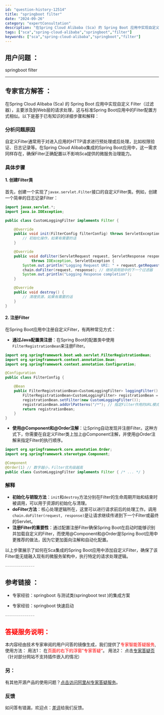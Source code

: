 ```yaml
---
id: "question-history-12514"
title: "springboot filter"
date: "2024-09-26"
category: "expertConsultation"
description: "在Spring Cloud Alibaba (Sca) 的 Spring Boot 应用中实现自定义 Filter（过滤器），主要涉及到Web层的请求处理，这与标准Spring Boot应用中的Filter配置方式相似。以下是基于已有知识的详细步骤和解释：### 分析问题原因自定义Filter通常用"
tags: ["sca","spring-cloud-alibaba","springboot","filter"]
keywords: ["sca","spring-cloud-alibaba","springboot","filter"]
---
```


## 用户问题 ： 
 springboot filter  

---------------
## 专家官方解答 ：

在Spring Cloud Alibaba (Sca) 的 Spring Boot 应用中实现自定义 Filter（过滤器），主要涉及到Web层的请求处理，这与标准Spring Boot应用中的Filter配置方式相似。以下是基于已有知识的详细步骤和解释：

### 分析问题原因
自定义Filter通常用于对进入应用的HTTP请求进行预处理或后处理，比如权限验证、日志记录等。在Spring Cloud Alibaba集成的Spring Boot应用中，这一需求同样存在，确保Filter正确配置以不影响Sca提供的微服务治理能力。

### 具体步骤

#### 1. 创建Filter类
首先，创建一个实现了`javax.servlet.Filter`接口的自定义Filter类。例如，创建一个简单的日志记录Filter：

```java
import javax.servlet.*;
import java.io.IOException;

public class CustomLoggingFilter implements Filter {

    @Override
    public void init(FilterConfig filterConfig) throws ServletException {
        // 初始化操作，如果有需要的话
    }

    @Override
    public void doFilter(ServletRequest request, ServletResponse response, FilterChain chain)
            throws IOException, ServletException {
        System.out.println("Logging Request URI: " + request.getRequestURI());
        chain.doFilter(request, response); // 继续调用链中的下一个过滤器
        System.out.println("Logging Response completion");
    }

    @Override
    public void destroy() {
        // 清理资源，如果有需要的话
    }
}
```

#### 2. 注册Filter
在Spring Boot应用中注册自定义Filter，有两种常见方式：

- **通过Java配置类注册**：在Spring Boot的配置类中使用`FilterRegistrationBean`来注册Filter。

```java
import org.springframework.boot.web.servlet.FilterRegistrationBean;
import org.springframework.context.annotation.Bean;
import org.springframework.context.annotation.Configuration;

@Configuration
public class FilterConfig {

    @Bean
    public FilterRegistrationBean<CustomLoggingFilter> loggingFilter() {
        FilterRegistrationBean<CustomLoggingFilter> registrationBean = new FilterRegistrationBean<>();
        registrationBean.setFilter(new CustomLoggingFilter());
        registrationBean.addUrlPatterns("/*"); // 指定Filter作用的URL模式
        return registrationBean;
    }
}
```

- **使用@Component和@Order注解**：让Spring自动发现并注册Filter。这种方式下，你需要在自定义Filter类上加上@Component注解，并使用@Order注解来指定Filter的执行顺序。

```java
import org.springframework.core.annotation.Order;
import org.springframework.stereotype.Component;

@Component
@Order(1) // 数字越小，Filter优先级越高
public class CustomLoggingFilter implements Filter { /* ... */ }
```

### 解释
- **初始化与销毁方法**：`init`和`destroy`方法分别在Filter的生命周期开始和结束时被调用，可以用于资源的初始化与清理。
- **doFilter方法**：核心处理逻辑所在，这里可以进行请求前后的处理工作。调用`chain.doFilter(request, response)`是让请求继续传递到下一个Filter或最终的Servlet。
- **注册Filter的重要性**：通过配置注册Filter确保Spring Boot在启动时能够识别并加载自定义的Filter，而使用@Component和@Order是Spring Boot应用中更推荐的做法，因为它更加面向注解和自动化配置。

以上步骤展示了如何在Sca集成的Spring Boot应用中添加自定义Filter，确保了该Filter能无缝融入现有的微服务架构中，执行特定的请求处理逻辑。


<font color="#949494">---------------</font> 


## 参考链接 ：

* 专家经验：springboot 与测试类(springboot test )的集成方案 
 
 * 专家经验：springboot 快速启动 


 <font color="#949494">---------------</font> 
 


## <font color="#FF0000">答疑服务说明：</font> 

本内容经由技术专家审阅的用户问答的镜像生成，我们提供了<font color="#FF0000">专家智能答疑服务</font>,使用方法：
用法1： 在<font color="#FF0000">页面的右下的浮窗”专家答疑“</font>。
用法2： 点击[专家答疑页](https://answer.opensource.alibaba.com/docs/intro)（针对部分网站不支持插件嵌入的情况）
### 另：


有其他开源产品的使用问题？[点击访问阿里AI专家答疑服务](https://answer.opensource.alibaba.com/docs/intro)。
### 反馈
如问答有错漏，欢迎点：[差评](https://ai.nacos.io/user/feedbackByEnhancerGradePOJOID?enhancerGradePOJOId=12607)给我们反馈。
